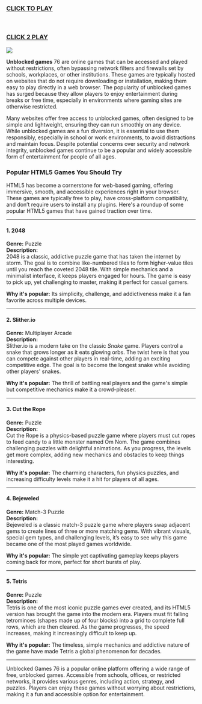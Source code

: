 
<h3>
<a href="https://1lesson.guru">CLICK TO PLAY</a>
</br></br></br>

<a href="https://classroom-66.pages.dev">CLICK 2 PLAY</A>

  
</h3>
<a href="https://lesson-1-guru.pages.dev/"><img src="https://clearcache.store/games.png"></a>


<br>


**Unblocked games** 76 are online games that can be accessed and played without restrictions, often bypassing network filters and firewalls set by schools, workplaces, or other institutions. These games are typically hosted on websites that do not require downloading or installation, making them easy to play directly in a web browser. The popularity of unblocked games has surged because they allow players to enjoy entertainment during breaks or free time, especially in environments where gaming sites are otherwise restricted.

Many websites offer free access to unblocked games, often designed to be simple and lightweight, ensuring they can run smoothly on any device. While unblocked games are a fun diversion, it is essential to use them responsibly, especially in school or work environments, to avoid distractions and maintain focus. Despite potential concerns over security and network integrity, unblocked games continue to be a popular and widely accessible form of entertainment for people of all ages.

### Popular HTML5 Games You Should Try

HTML5 has become a cornerstone for web-based gaming, offering immersive, smooth, and accessible experiences right in your browser. These games are typically free to play, have cross-platform compatibility, and don’t require users to install any plugins. Here's a roundup of some popular HTML5 games that have gained traction over time.

---

#### 1. **2048**
**Genre:** Puzzle  
**Description:**  
2048 is a classic, addictive puzzle game that has taken the internet by storm. The goal is to combine like-numbered tiles to form higher-value tiles until you reach the coveted 2048 tile. With simple mechanics and a minimalist interface, it keeps players engaged for hours. The game is easy to pick up, yet challenging to master, making it perfect for casual gamers.

**Why it's popular:** Its simplicity, challenge, and addictiveness make it a fan favorite across multiple devices.

---

#### 2. **Slither.io**
**Genre:** Multiplayer Arcade  
**Description:**  
Slither.io is a modern take on the classic *Snake* game. Players control a snake that grows longer as it eats glowing orbs. The twist here is that you can compete against other players in real-time, adding an exciting competitive edge. The goal is to become the longest snake while avoiding other players' snakes.

**Why it's popular:** The thrill of battling real players and the game's simple but competitive mechanics make it a crowd-pleaser.

---

#### 3. **Cut the Rope**
**Genre:** Puzzle  
**Description:**  
Cut the Rope is a physics-based puzzle game where players must cut ropes to feed candy to a little monster named Om Nom. The game combines challenging puzzles with delightful animations. As you progress, the levels get more complex, adding new mechanics and obstacles to keep things interesting.

**Why it's popular:** The charming characters, fun physics puzzles, and increasing difficulty levels make it a hit for players of all ages.

---

#### 4. **Bejeweled**
**Genre:** Match-3 Puzzle  
**Description:**  
Bejeweled is a classic match-3 puzzle game where players swap adjacent gems to create lines of three or more matching gems. With vibrant visuals, special gem types, and challenging levels, it’s easy to see why this game became one of the most played games worldwide.

**Why it's popular:** The simple yet captivating gameplay keeps players coming back for more, perfect for short bursts of play.

---

#### 5. **Tetris**
**Genre:** Puzzle  
**Description:**  
Tetris is one of the most iconic puzzle games ever created, and its HTML5 version has brought the game into the modern era. Players must fit falling tetrominoes (shapes made up of four blocks) into a grid to complete full rows, which are then cleared. As the game progresses, the speed increases, making it increasingly difficult to keep up.

**Why it's popular:** The timeless, simple mechanics and addictive nature of the game have made Tetris a global phenomenon for decades.

---
Unblocked Games 76 is a popular online platform offering a wide range of free, unblocked games. Accessible from schools, offices, or restricted networks, it provides various genres, including action, strategy, and puzzles. Players can enjoy these games without worrying about restrictions, making it a fun and accessible option for entertainment.

